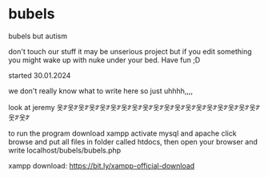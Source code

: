 # bubels
bubels but autism

don't touch our stuff it may be unserious project but if you edit something you might wake up with nuke under your bed. Have fun ;D

started 30.01.2024

we don't really know what to write here so just uhhhh,,,,

look at jeremy
옷ꐕ옷ꐕ옷ꐕ옷ꐕ옷ꐕ옷ꐕ옷ꐕ옷ꐕ옷ꐕ옷ꐕ옷ꐕ옷ꐕ옷ꐕ옷ꐕ옷ꐕ옷ꐕ옷ꐕ옷ꐕ옷ꐕ옷ꐕ옷ꐕ



to run the program download xampp activate mysql and apache click browse and put all files in folder called htdocs, then open your browser and write localhost/bubels/bubels.php

xampp download: https://bit.ly/xampp-official-download
